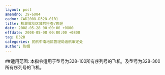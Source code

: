 ```yaml
---
layout: post
amendno: 39-6004
cadno: CAD2008-D328-01R1
title: 机翼翼肋区域的检查/修理
date: 2008-05-28 00:00:00 +0800
effdate: 2008-05-08 00:00:00 +0800
tag: D328
categories: 民航中南地区管理局适航审定处
author: 陶娟
---
```


##适用范围:
本指令适用于型号为328-100所有序列号的飞机，及型号为328-300所有序列号的飞机。

